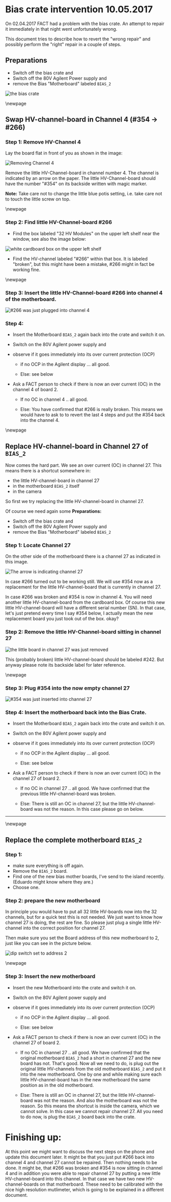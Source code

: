 
# Bias crate intervention 10.05.2017

On 02.04.2017 FACT had a problem with the bias crate. An attempt to repair it
immediately in that night went unfortunately wrong.

This document tries to describe how to revert the "wrong repair" and possibly
perform the "right" repair in a couple of steps.


## Preparations

 * Switch off the bias crate and
 * Switch off the 80V Agilent Power supply and
 * remove the Bias "Motherboard" labeled `BIAS_2`

![the bias crate](0.jpg)

\newpage

## Swap HV-channel-board in Channel 4 (#354 -> #266)

### Step 1: Remove HV-Channel 4

Lay the board flat in front of you as shown in the image:

![Removing Channel 4](1.jpg)

Remove the little HV-Channel-board in channel number 4. The channel is indicated by
an arrow on the paper. The little HV-Channel-board should have the number "#354"
on its backside written with magic marker.

**Note:** Take care not to change the little blue potis setting, i.e. take care not to touch the little screw on top.

\newpage

### Step 2: Find little HV-Channel-board #266

 * Find the box labeled "32 HV Modules" on the upper left shelf near the window, see also the image below:

![white cardboard box on the upper left shelf](box_location_small.jpg)


 * Find the HV-channel labeled "#266" within that box. It is labeled "broken", but this might have been a mistake, #266 might in fact be working fine.

\newpage

### Step 3: Insert the little HV-Channel-board #266 into channel 4 of the motherboard.

![#266 was just plugged into channel 4](3.jpg)

### Step 4:

 * Insert the Motherboard `BIAS_2` again back into the crate and switch it on.
 * Switch on the 80V Agilent power supply and
 * observe if it goes immediately into its over current protection (OCP)
    * if no OCP in the Agilent display ... all good.

    * Else: see below

 * Ask a FACT person to check if there is now an over current (OC) in the channel 4
of board 2.
    * If no OC in channel 4 .. all good.

    * Else:
    You have confirmed that #266 is really broken. This means we would have to ask to to revert the last 4 steps and put the #354 back into the channel 4.

\newpage

## Replace HV-channel-board in Channel 27 of `BIAS_2`

Now comes the hard part. We see an over current (OC) in channel 27. This means there is a shortcut somewhere in:

 * the little HV-channel-board in channel 27
 * in the motherboard `BIAS_2` itself
 * in the camera

So first we try replacing the little HV-channel-board in channel 27.

Of course we need again some **Preparations:**

 * Switch off the bias crate and
 * Switch off the 80V Agilent Power supply and
 * remove the Bias "Motherboard" labeled `BIAS_2`

### Step 1: Locate Channel 27

On the other side of the motherboard there is a channel 27 as indicated in this image.

![The arrow is indicating channel 27](4.jpg)

In case #266 turned out to be working still. We will use #354 now as a replacement for the little HV-channel-board that is currently in channel 27.

In case #266 was broken and #354 is now in channel 4. You will need another little HV-channel-board from the cardboard box. Of course this new little HV-channel-board will have a different serial number (SN). In that case, let's just pretend every time I say #354 below, I actually mean the new replacement board you just took out of the box. okay?


### Step 2: Remove the little HV-Channel-board sitting in channel 27

![the little board in channel 27 was just removed](5.jpg)

This (probably broken) little HV-channel-board should be labeled #242. But anyway please note its backside label for later reference.

\newpage

### Step 3: Plug #354 into the now empty channel 27

![#354 was just inserted into channel 27](6.jpg)

### Step 4: Insert the motherboard back into the Bias Crate.

 * Insert the Motherboard `BIAS_2` again back into the crate and switch it on.
 * Switch on the 80V Agilent power supply and
 * observe if it goes immediately into its over current protection (OCP)
    * if no OCP in the Agilent display ... all good.

    * Else: see below

 * Ask a FACT person to check if there is now an over current (OC) in the channel 27
of board 2.
    * If no OC in channel 27 .. all good. We have confirmed that the previous little HV-channel-board was broken.

    * Else:
    There is still an OC in channel 27, but the little HV-channel-board was not the reason. In this case please go on below.

----

\newpage
## Replace the complete motherboard `BIAS_2`

### Step 1:

 * make sure everything is off again.
 * Remove the `BIAS_2` board.
 * Find one of the new bias mother boards, I've send to the island recently. (Eduardo might know where they are.)
 * Choose one.

### Step 2: prepare the new motherboard

In principle you would have to put all 32 little HV-boards now into the 32 channels, but for a quick test this is not needed.
We just want to know how channel 27 is doing, the rest are fine.
So please just plug a single little HV-channel into the correct position for channel 27.

Then make sure you set the Board address of this new motherboard to 2, just like you can see in the picture below.

![dip switch set to address 2](board_address_small.jpg)

\newpage
### Step 3: Insert the new motherboard

 * Insert the new Motherboard into the crate and switch it on.
 * Switch on the 80V Agilent power supply and
 * observe if it goes immediately into its over current protection (OCP)
    * if no OCP in the Agilent display ... all good.

    * Else: see below

 * Ask a FACT person to check if there is now an over current (OC) in the channel 27
of board 2.
    * If no OC in channel 27 .. all good. We have confirmed that the original motherboard `BIAS_2` had a short in channel 27 and the new board has not. That's good. Now all we need to do, is plug out the original little HV-channels from the old motherboard `BIAS_2` and put it into the new motherboard. One by one and while making sure each little HV-channel-board has in the new motherboard the same position as in the old motherboard.

    * Else:
    There is still an OC in channel 27, but the little HV-channel-board was not the reason. And also the motherboard was not the reason. So this means the shortcut is inside the camera, which we cannot solve.
    In this case we cannot repair channel 27. All you need to do now, is plug the `BIAS_2` board back into the crate.


# Finishing up:

At this point we might want to discuss the next steps on the phone and update this document later.
It might be that you just put #266 back into channel 4 and channel 27 cannot be repaired. Then nothing needs to be done.
It might be, that #266 was broken and #354 is now sitting in channel 4 and in addition you were able to repair channel 27 by putting a new little HV-channel-board into this channel. In that case we have two new HV-channel-boards on that motherboard.
These need to be calibrated with the nice high resolution mutlimeter, which is going to be explained in a different document.


